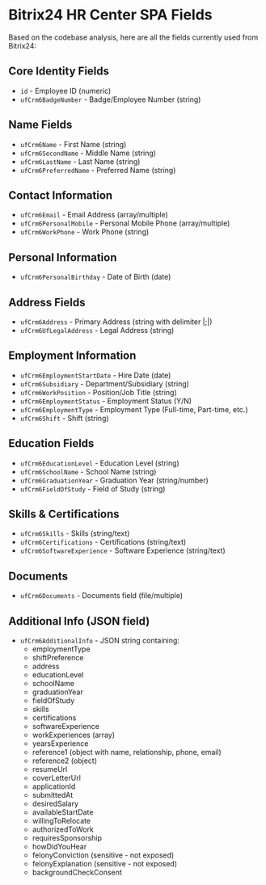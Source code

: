 # Bitrix24 HR Center SPA Fields

Based on the codebase analysis, here are all the fields currently used from Bitrix24:

## Core Identity Fields
- `id` - Employee ID (numeric)
- `ufCrm6BadgeNumber` - Badge/Employee Number (string)

## Name Fields
- `ufCrm6Name` - First Name (string)
- `ufCrm6SecondName` - Middle Name (string)
- `ufCrm6LastName` - Last Name (string)
- `ufCrm6PreferredName` - Preferred Name (string)

## Contact Information
- `ufCrm6Email` - Email Address (array/multiple)
- `ufCrm6PersonalMobile` - Personal Mobile Phone (array/multiple)
- `ufCrm6WorkPhone` - Work Phone (string)

## Personal Information
- `ufCrm6PersonalBirthday` - Date of Birth (date)

## Address Fields
- `ufCrm6Address` - Primary Address (string with delimiter |;|)
- `ufCrm6UfLegalAddress` - Legal Address (string)

## Employment Information
- `ufCrm6EmploymentStartDate` - Hire Date (date)
- `ufCrm6Subsidiary` - Department/Subsidiary (string)
- `ufCrm6WorkPosition` - Position/Job Title (string)
- `ufCrm6EmploymentStatus` - Employment Status (Y/N)
- `ufCrm6EmploymentType` - Employment Type (Full-time, Part-time, etc.)
- `ufCrm6Shift` - Shift (string)

## Education Fields
- `ufCrm6EducationLevel` - Education Level (string)
- `ufCrm6SchoolName` - School Name (string)
- `ufCrm6GraduationYear` - Graduation Year (string/number)
- `ufCrm6FieldOfStudy` - Field of Study (string)

## Skills & Certifications
- `ufCrm6Skills` - Skills (string/text)
- `ufCrm6Certifications` - Certifications (string/text)
- `ufCrm6SoftwareExperience` - Software Experience (string/text)

## Documents
- `ufCrm6Documents` - Documents field (file/multiple)

## Additional Info (JSON field)
- `ufCrm6AdditionalInfo` - JSON string containing:
  - employmentType
  - shiftPreference
  - address
  - educationLevel
  - schoolName
  - graduationYear
  - fieldOfStudy
  - skills
  - certifications
  - softwareExperience
  - workExperiences (array)
  - yearsExperience
  - reference1 (object with name, relationship, phone, email)
  - reference2 (object)
  - resumeUrl
  - coverLetterUrl
  - applicationId
  - submittedAt
  - desiredSalary
  - availableStartDate
  - willingToRelocate
  - authorizedToWork
  - requiresSponsorship
  - howDidYouHear
  - felonyConviction (sensitive - not exposed)
  - felonyExplanation (sensitive - not exposed)
  - backgroundCheckConsent

